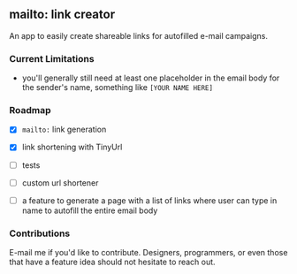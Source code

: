 ## mailto: link creator
An app to easily create shareable links for autofilled e-mail campaigns.

### Current Limitations
* you'll generally still need at least one placeholder in the email body for the sender's name, something like `[YOUR NAME HERE]`

### Roadmap
- [x] `mailto:` link generation
- [x] link shortening with TinyUrl
- [ ] tests
- [ ] custom url shortener
- [ ] a feature to generate a page with a list of links where user can type in name to autofill the entire email body


### Contributions
E-mail me if you'd like to contribute. Designers, programmers, or even those that have a feature idea should not hesitate to reach out.
